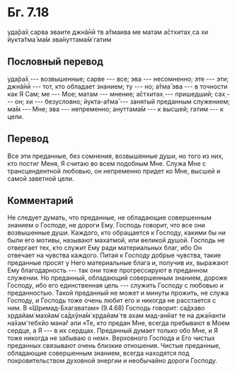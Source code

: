 # Бг. 7.18

уда̄ра̄х̣ сарва эваите джн̃а̄нӣ тв а̄тмаива ме матам а̄стхитах̣ са хи йукта̄тма̄
ма̄м эва̄нуттама̄м̇ гатим

## Пословный перевод

уда̄ра̄х̣ --- возвышенные; сарве --- все; эва --- несомненно; эте --- эти;
джн̃а̄нӣ --- тот, кто обладает знанием; ту --- но; а̄тма̄ эва --- в точности
как Я Сам; ме --- Мое; матам --- мнение; а̄стхитах̣ --- пришедший; сах̣ ---
он; хи --- безусловно; йукта-а̄тма̄ --- занятый преданным служением; ма̄м
--- Мне; эва --- непременно; ануттама̄м --- к высшей; гатим --- к цели.

## Перевод

Все эти преданные, без сомнения, возвышенные души, но того из них, кто
постиг Меня, Я считаю во всем подобным Мне. Служа Мне с трансцендентной
любовью, он непременно придет ко Мне, высшей и самой заветной цели.

## Комментарий

Не следует думать, что преданные, не обладающие совершенным знанием о
Господе, не дороги Ему. Господь говорит, что все они возвышенные души.
Каждого, кто обращается к Господу, какими бы ни были его мотивы,
называют махатмой, или великой душой. Господь не отвергает тех, кто
служит Ему ради материальных благ, ибо Он отвечает на чувства каждого.
Питая к Господу добрые чувства, такие преданные просят у Него
материальные блага и, получив их, выражают Ему благодарность --- так они
тоже прогрессируют в преданном служении. Но преданный, обладающий
совершенным знанием, дороже Господу, ибо его единственная цель ---
служить Господу с любовью и преданностью. Такой преданный не может и
минуты прожить, не служа Господу, и Господь тоже очень любит его и
никогда не расстается с ним. В «Шримад-Бхагаватам» (9.4.68) Господь
говорит: са̄дхаво хр̣дайам̇ махйам̇ са̄дхӯна̄м̇ хр̣дайам̇ тв ахам мад-анйат те на
джа̄нанти на̄хам̇ тебхйо мана̄г апи «Те, кто предан Мне, всегда пребывают в
Моем сердце, а Я --- в их сердцах. Преданный думает только обо Мне, и Я
тоже никогда не забываю о нем». Верховного Господа и Его чистых
преданных связывают очень близкие отношения. Чистые преданные,
обладающие совершенным знанием, всегда находятся под покровительством
духовной энергии и необычайно дороги Господу.

